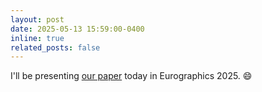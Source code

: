 ```yaml
---
layout: post
date: 2025-05-13 15:59:00-0400
inline: true
related_posts: false
---
```


I'll be presenting <a href="https://diglib.eg.org/items/5653eca5-8a42-4410-b3a5-0f5cbf21ff5e">our paper</a> today in Eurographics 2025. :smile:
